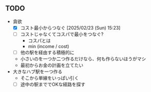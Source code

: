 ## TODO

- 貪欲
    - [x] コスト最小からつなぐ [2025/02/23 (Sun) 15:23]
    - [ ] コストじゃなくてコスパで最小をつなぐ?
        - コスパとは
        - min (income / cost)
    - [ ] 他の駅を経由する積極的に
    - 小さいのを一つか二つ作るだけなら、何も作らないほうがマシ
    - 最初からお金の計画を立てたい
- 大きなハブ駅を一つ作る
    - そこから単線をいっぱい引く
    - [ ] 途中の駅まででOKな経路を探す
